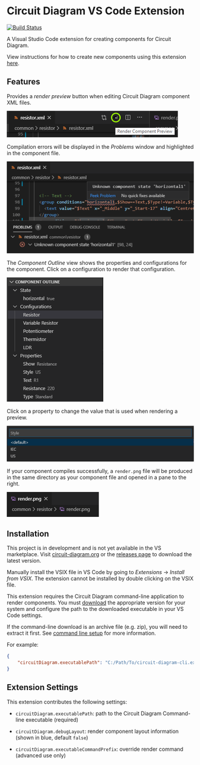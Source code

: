 # Circuit Diagram VS Code Extension

[![Build Status](https://travis-ci.org/circuitdiagram/circuitdiagram-vscode.svg?branch=master)](https://travis-ci.org/circuitdiagram/circuitdiagram-vscode)

A Visual Studio Code extension for creating components for Circuit Diagram.

View instructions for how to create new components using this extension
[here](https://componenteditor.com/help/).

## Features

Provides a _render preview_ button when editing Circuit Diagram component XML files.

![Render Preview Button](readme-assets/render-preview-button.png)

Compilation errors will be displayed in the _Problems_ window and highlighted in the
component file.

![Problems](readme-assets/problems.png)

The _Component Outline_ view shows the properties and configurations for the component.
Click on a configuration to render that configuration.

![Component Outline](readme-assets/component-outline.png)

Click on a property to change the value that is used when rendering a preview.

![Set Property](readme-assets/set-property.png)

If your component compiles successfully, a `render.png` file will be produced in the same
directory as your component file and opened in a pane to the right.

![render.png](readme-assets/render.png)

## Installation

This project is in development and is not yet available in the VS marketplace. Visit
[circuit-diagram.org](http://www.circuit-diagram.org/downloads) or the
[releases page](https://github.com/circuitdiagram/circuitdiagram-vscode/releases) to
download the latest version.

Manually install the VSIX file in VS Code by going to _Extensions_ -> _Install from
VSIX_. The extension cannot be installed by double clicking on the VSIX file.

This extension requires the Circuit Diagram command-line application to render
components. You must [download](http://www.circuit-diagram.org/downloads) the appropriate
version for your system and configure the path to the downloaded executable in your VS
Code settings.

If the command-line download is an archive file (e.g. zip), you will need to extract it first. See [command line setup](https://www.circuit-diagram.org/help/command-line) for more information.

For example:

```json
{
    "circuitDiagram.executablePath": "C:/Path/To/circuit-diagram-cli.exe"
}
```

## Extension Settings

This extension contributes the following settings:

* `circuitDiagram.executablePath`: path to the Circuit Diagram Command-line executable (required)

* `circuitDiagram.debugLayout`: render component layout information (shown in blue, default `false`)

* `circuitDiagram.executableCommandPrefix`: override render command (advanced use only)
